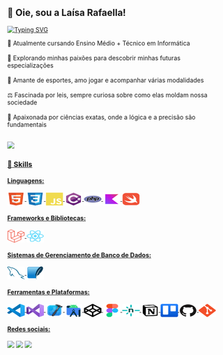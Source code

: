 <h2>👋 Oie, sou a Laísa Rafaella!</h2>

<a href="https://git.io/typing-svg"><img src="https://readme-typing-svg.demolab.com?font=Fira+Code&pause=1000&color=22779C&width=435&lines=%F0%9F%92%99+Welcome+to+my+Profile;%F0%9F%91%A9%F0%9F%8F%BB%E2%80%8D%F0%9F%8E%93+I+am+a+Student;%F0%9F%8C%8E+I+live+in+Minas+Gerais%2C+Brazil;%F0%9F%A7%A9+Solving+puzzles+through+code;%F0%9F%9A%80+Always+learning+and+growing;%F0%9F%A7%A0+Curious+and+rational+mind" alt="Typing SVG" /></a>

🌱 Atualmente cursando Ensino Médio + Técnico em Informática <br><br>
👀 Explorando minhas paixões para descobrir minhas futuras especializações <br><br>
🏀 Amante de esportes, amo jogar e acompanhar várias modalidades <br><br>
⚖️ Fascinada por leis, sempre curiosa sobre como elas moldam nossa sociedade <br><br>
🧪 Apaixonada por ciências exatas, onde a lógica e a precisão são fundamentais
<br>
<br>

 <div>
    <a href="https://github.com/laisarafaella">
    <img height="180em" src="https://github-readme-stats.vercel.app/api/top-langs/?username=laisarafaella&layout=compact&langs_count=16&theme=dark"/>
  </div>

  <h3>🚀 Skills</h3>
  
  <h4>Linguagens:</h4>
  
  <div style="display: inline_block">
    <img align="center" alt="HTML" height="30" width="40" src="https://raw.githubusercontent.com/devicons/devicon/master/icons/html5/html5-original.svg">
    <img align="center" alt="CSS" height="30" width="40" src="https://raw.githubusercontent.com/devicons/devicon/master/icons/css3/css3-original.svg">
    <img align="center" alt="Js" height="30" width="40" src="https://raw.githubusercontent.com/devicons/devicon/master/icons/javascript/javascript-plain.svg">
    <img align="center" alt="Csharp" height="30" width="40" src="https://raw.githubusercontent.com/devicons/devicon/master/icons/csharp/csharp-original.svg">
    <img align="center" alt="HG-PHP" height="30" width="40" src="https://raw.githubusercontent.com/devicons/devicon/master/icons/php/php-original.svg">
    <img align="center" alt="Kotlin" height="30" width="40" src="https://raw.githubusercontent.com/devicons/devicon/master/icons/kotlin/kotlin-original.svg">
    <img align="center" alt="Swift" height="30" width="40" src="https://raw.githubusercontent.com/devicons/devicon/master/icons/swift/swift-original.svg">
  </div>

  <h4>Frameworks e Bibliotecas:</h4>

  <div style="display: inline_block">
   <img align="center" alt="Laravel" height="30" width="40" src="https://raw.githubusercontent.com/devicons/devicon/master/icons/laravel/laravel-original.svg">
   <img align="center" alt="React" height="30" width="40" src="https://raw.githubusercontent.com/devicons/devicon/master/icons/react/react-original.svg">
  </div>

  <h4>Sistemas de Gerenciamento de Banco de Dados:</h4>

  <div style="display: inline_block">
   <img align="center" alt="MySQL" height="30" width="40" src="https://raw.githubusercontent.com/devicons/devicon/master/icons/mysql/mysql-original.svg">
   <img align="center" alt="Sqlite" height="30" width="40" src="https://raw.githubusercontent.com/devicons/devicon/master/icons/sqlite/sqlite-original.svg">
  </div>

  <h4>Ferramentas e Plataformas:</h4>

  <div style="display: inline_block">
   <img align="center" alt="Visual Studio Code" height="30" width="40" src="https://raw.githubusercontent.com/devicons/devicon/master/icons/vscode/vscode-original.svg">
   <img align="center" alt="Visual Studio" height="30" width="40" src="https://raw.githubusercontent.com/devicons/devicon/master/icons/visualstudio/visualstudio-original.svg">
   <img align="center" alt="Xcode" height="30" width="40" src="https://raw.githubusercontent.com/devicons/devicon/master/icons/xcode/xcode-original.svg">
   <img align="center" alt="Android Studio" height="30" width="40" src="https://raw.githubusercontent.com/devicons/devicon/master/icons/androidstudio/androidstudio-original.svg">
   <img align="center" alt="CodePen" height="30" width="40" src="https://raw.githubusercontent.com/devicons/devicon/master/icons/codepen/codepen-original.svg">
   
   <img align="center" alt="Figma" height="30" width="40" src="https://raw.githubusercontent.com/devicons/devicon/master/icons/figma/figma-original.svg">
   <img align="center" alt="Netlify" height="30" width="40" src="https://raw.githubusercontent.com/devicons/devicon/master/icons/netlify/netlify-original.svg">
   <img align="center" alt="Notion" height="30" width="40" src="https://raw.githubusercontent.com/devicons/devicon/master/icons/notion/notion-original.svg">
   <img align="center" alt="Trello" height="30" width="40" src="https://raw.githubusercontent.com/devicons/devicon/master/icons/trello/trello-original.svg">
   <img align="center" alt="GitHub" height="30" width="40" src="https://raw.githubusercontent.com/devicons/devicon/master/icons/github/github-original.svg">
   <img align="center" alt="Git" height="30" width="40" src="https://raw.githubusercontent.com/devicons/devicon/master/icons/git/git-original.svg">
  </div>
    
<h4>Redes sociais:</h4>
 
  <div style="display: inline_block">
  <a href="https://www.instagram.com/laisarafaella/" target="_blank"><img src="https://img.shields.io/badge/-Instagram-%23E4405F?style=for-the-badge&logo=instagram&logoColor=black" target="_blank"></a>
  <a href="https://www.linkedin.com/in/laisarafaella/" target="_blank"><img src="https://img.shields.io/badge/-LinkedIn-%230077B5?style=for-the-badge&logo=linkedin&logoColor=black"target="_blank"></a>
   <a href="http://laisarafaelladias@gmail.com/" target="_blank"><img src="https://img.shields.io/badge/Gmail-D14836?style=for-the-badge&logo=gmail&logoColor=white" target="_blank""></a>
  </div>
